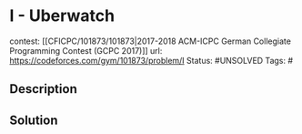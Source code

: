# I - Uberwatch

contest: [[CFICPC/101873/101873|2017-2018 ACM-ICPC German Collegiate Programming Contest (GCPC 2017)]]
url: https://codeforces.com/gym/101873/problem/I
Status: #UNSOLVED
Tags: #

## Description

## Solution

